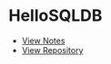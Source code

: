 # HelloSQLDB

- [View Notes](https://zhmhbest.github.io/HelloSQLDB/notes/index.html)
- [View Repository](https://github.com/zhmhbest/HelloSQLDB)
